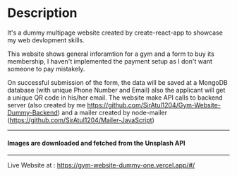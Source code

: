 # Description

It's a dummy multipage website created by create-react-app to showcase my web devlopment skills.

This website shows general inforamtion for a gym and a form to buy its membership, I haven't implemented the payment setup as I don't want someone to pay mistakely.

On successful submission of the form, the data will be saved at a MongoDB database (with unique Phone Number and Email) also the applicant will get a unique QR code in his/her email. The website make API calls to backend server (also created by me https://github.com/SirAtul1204/Gym-Website-Dummy-Backend) and a mailer created by node-mailer (https://github.com/SirAtul1204/Mailer-JavaScript)

---

#### Images are downloaded and fetched from the Unsplash API

---

Live Website at : https://gym-website-dummy-one.vercel.app/#/
